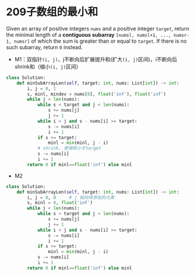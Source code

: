 # 209子数组的最小和

Given an array of positive integers `nums` and a positive integer `target`, return the minimal length of a **contiguous subarray** `[numsl, numsl+1, ..., numsr-1, numsr]` of which the sum is greater than or equal to `target`. If there is no such subarray, return `0` instead.

* M1：双指针`(i, j)`，j不断向后扩展提升和(扩大`(i, j)`区间)，i不断向后shrink和（缩小`(i, j)`区间）

```python
class Solution:
    def minSubArrayLen(self, target: int, nums: List[int]) -> int:
        i, j = 0, 1
        s, minl, mindev = nums[0], float('inf'), float('inf')
        while j < len(nums):
            while s < target and j < len(nums):
                s += nums[j]
                j += 1
            while i < j and s - nums[i] >= target:
                s -= nums[i]
                i += 1
            if s >= target:
                minl = min(minl, j - i)
            # shrink, 使得和小于target
            s -= nums[i]
            i += 1
        return 0 if minl==float('inf') else minl
```



* M2

```python
class Solution:
    def minSubArrayLen(self, target: int, nums: List[int]) -> int:
        i, j = 0, 0 	# j 指向待添加的元素
        s, minl = 0, float('inf')
        while j < len(nums):
            while s < target and j < len(nums):
                s += nums[j]
                j += 1
            while i < j and s - nums[i] >= target:
                s -= nums[i]
                i += 1
            if s >= target:
                minl = min(minl, j - i)
            s -= nums[i]
            i += 1
        return 0 if minl==float('inf') else minl
```

